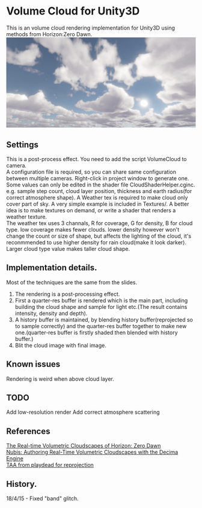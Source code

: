 # Volume Cloud for Unity3D
This is an volume cloud rendering implementation for Unity3D using methods from Horizon:Zero Dawn.
![](./Screenshots/1.png)

## Settings
This is a post-process effect. You need to add the script VolumeCloud to camera.  
A configuration file is required, so you can share same configuration between multiple cameras. Right-click in project window to generate one.  
Some values can only be edited in the shader file CloudShaderHelper.cginc. e.g. sample step count, cloud layer position, thickness and earth radius(for correct atmosphere shape).
A Weather tex is required to make cloud only cover part of sky. A very simple example is included in Textures/. A better idea is to make textures on demand, or write a shader that renders a weather texture.  
The weather tex uses 3 channals, R for coverage, G for density, B for cloud type. low coverage makes fewer clouds. lower density however won't change the count or size of shape, but affects the lighting of the cloud, it's reconmmended to use higher density for rain cloud(make it look darker). Larger cloud type value makes taller cloud shape.  

## Implementation details.
Most of the techniques are the same from the slides.  
1. The rendering is a post-processing effect.  
2. First a quarter-res buffer is rendered which is the main part, including building the cloud shape and sample for light etc.(The result contains intensity, density and depth).  
3. A history buffer is maintained, by blending history buffer(reprojected so to sample correctly) and the quarter-res buffer together to make new one.(quarter-res buffer is firstly shaded then blended with history buffer.)  
4. Blit the cloud image with final image.  

## Known issues 
Rendering is weird when above cloud layer.  

## TODO
Add low-resolution render
Add correct atmosphere scattering

## References
[The Real-time Volumetric Cloudscapes of Horizon: Zero Dawn](http://www.advances.realtimerendering.com/s2015/index.html)  
[Nubis: Authoring Real-Time Volumetric Cloudscapes with the Decima Engine](http://www.advances.realtimerendering.com/s2017/index.html)  
[TAA from playdead for reprojection](https://github.com/playdeadgames/temporal)  

## History.
18/4/15 - Fixed "band" glitch.